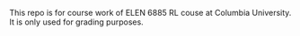 This repo is for course work of ELEN 6885 RL couse at Columbia University. It is only used for grading purposes.

